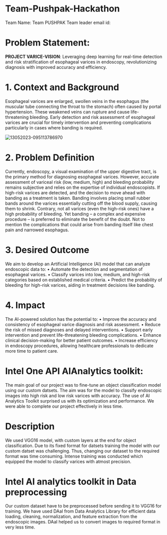 # Team-Pushpak-Hackathon
Team Name: Team PUSHPAK
Team leader email id:

# Problem Statement: 
**PROJECT VARICE-VISION**: Leveraging deep learning for real-time detection and risk stratification of esophageal varices in endoscopy, revolutionizing diagnosis with improved accuracy and efficiency.

# 1. Context and Background
 Esophageal varices are enlarged, swollen veins in the 
esophagus (the muscular tube connecting the throat to the 
stomach) often caused by portal hypertension. These 
weakened veins can rupture and cause life-threatening 
bleeding. Early detection and risk assessment of esophageal 
varices are crucial for timely intervention and preventing 
complications particularly in cases where banding is required.

![13052023-095113786970](https://github.com/PraneishSAero/Team-Pushpak-Hackathon/assets/119675623/8042d0b3-424d-4cfa-b47f-2f152f235263)


# 2. Problem Definition
 Currently, endoscopy, a visual examination of the upper digestive tract, is the primary method for 
diagnosing esophageal varices. However, accurate assessment of variceal risk (low, medium, high) and 
bleeding probability remains subjective and relies on the expertise of individual endoscopists. If high-risk 
varices are detected, and the decision to move ahead with banding as a treatment is taken. Banding involves 
placing small rubber bands around the varices essentially cutting off the blood supply, causing them to shrink. 
Contrary, not all varices (even the high-risk ones) have a high probability of bleeding. Yet banding – a 
complex and expensive procedure – is preferred to eliminate the benefit of the doubt. Not to mention the 
complications that could arise from banding itself like chest pain and narrowed esophagus.

# 3. Desired Outcome
We aim to develop an Artificial Intelligence (AI) model that can analyze endoscopic data to:
 • Automate the detection and segmentation of esophageal varices.
 • Classify varices into low, medium, and high-risk categories based on established medical criteria.
 • Predict the probability of bleeding for high-risk varices, aiding in treatment decisions like banding.

# 4. Impact
 The AI-powered solution has the potential to:
 • Improve the accuracy and consistency of esophageal varice diagnosis and risk assessment.
 • Reduce the risk of missed diagnoses and delayed interventions.
 • Support early intervention and prevent life-threatening bleeding complications.
 • Enhance clinical decision-making for better patient outcomes.
 • Increase efficiency in endoscopy procedures, allowing healthcare professionals to dedicate more time to 
patient care. 

# Intel One API AIAnalytics toolkit:
The main goal of our project was to fine-tune  an object classification model using our custom datsets. The aim was for the model to classify endoscopic images into high risk and low risk varices with accuracy. The use of AI Analytics Toolkit surprised us with its optimization and performance. We were able to complete our project effectively in less time.

# Description
We used VGG16 model, with custom layers at the end for object classification.
Due to its fixed format for datsets training the model with our custom datset was challenging. Thus, changing our dataset to the required format was time consuming. Intense training was conducted which equipped the model to classify varices with atmost precision.

# Intel AI analytics toolkit in Data preprocessing
Our custom dataset have to be preprocessed before sending it to VGG16 for training. We have used DAal from Data Analytics Library for efficient data loading, cleaning, normalization, and feature extraction from the endoscopic images. DAal helped us to convert images to required format in very less time. 


